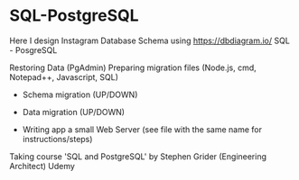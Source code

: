 # SQL-PostgreSQL

Here I design Instagram Database Schema
using https://dbdiagram.io/
SQL - PosgreSQL

Restoring Data (PgAdmin)
Preparing migration files (Node.js, cmd, Notepad++, Javascript, SQL)
- Schema migration (UP/DOWN)
- Data migration (UP/DOWN)

- Writing app a small Web Server (see file with the same name for instructions/steps)

Taking course 
'SQL and PostgreSQL' by Stephen Grider (Engineering Architect)
Udemy
